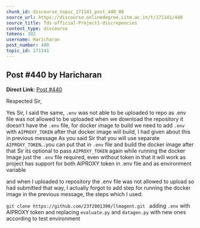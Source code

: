 ```yaml
---
chunk_id: discourse_topic_171141_post_440_00
source_url: https://discourse.onlinedegree.iitm.ac.in/t/171141/440
source_title: Tds-official-Project1-discrepencies
content_type: discourse
tokens: 302
username: Haricharan
post_number: 440
topic_id: 171141
---
```


## Post #440 by Haricharan

**Direct Link**: [Post #440](https://discourse.onlinedegree.iitm.ac.in/t/171141/440)

Respected Sir,

Yes Sir, I said the same, `.env` was not able to be uploaded to repo as .env file was not allowed to be uploaded
when we download the repository it doesn’t have the `.env` file,
for docker image to build we need to add `.env` with `AIPROXY_TOKEN`
after that docker image will build, I had given about this in previous message
As you said Sir that you will use separate `AIPROXY_TOKEN`…you can put that in `.env` file and build the docker image
after that Sir its optional to pass `AIPROXY_TOKEN` again while running the docker Image
just the `.env` file required, even without token in that it will work as project has support for both AIPROXY token in .env file and as environment variable

and when I uploaded to repository the .env file was not allowed to upload so had submitted that way, I actually forgot to add step for running the docker image in the previous message, the steps which I used:

`git clone https://github.com/23f2001390/llmagent.git
`
adding `.env` with AIPROXY token and replacing `evaluate.py` and `datagen.py` with new ones according to test environment
